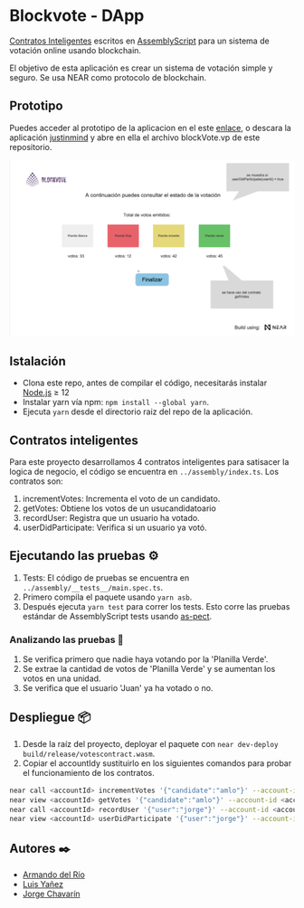 # Blockvote - DApp

[Contratos Inteligentes] escritos en [AssemblyScript] para un sistema de votación online usando blockchain.

El objetivo de esta aplicación es crear un sistema de votación simple y seguro. Se usa NEAR como protocolo de blockchain.

## Prototipo

Puedes acceder al prototipo de la aplicacion en el este [enlace](https://www.justinmind.com/usernote/tests/68299055/68314322/68314380/index.html), o descara la aplicación [justinmind] y abre en ella el archivo blockVote.vp de este repositorio.

<p align="center">
  <img src="public/screen.png" width="600px" alt="prototipe screen text">
</p>

## Istalación

- Clona este repo, antes de compilar el código, necesitarás instalar [Node.js] ≥ 12
- Instalar yarn vía npm: `npm install --global yarn`.
- Ejecuta `yarn` desde el directorio raiz del repo de la aplicación.

## Contratos inteligentes

Para este proyecto desarrollamos 4 contratos inteligentes para satisacer la logica de negocio, el código se encuentra en `../assembly/index.ts`. Los contratos son:

1. incrementVotes: Incrementa el voto de un candidato.
2. getVotes: Obtiene los votos de un usucandidatoario
3. recordUser: Registra que un usuario ha votado.
4. userDidParticipate: Verifica si un usuario ya votó.

## Ejecutando las pruebas ⚙️

1. Tests: El código de pruebas se encuentra en `../assembly/__tests__/main.spec.ts`.
2. Primero compila el paquete usando `yarn asb`.
3. Después ejecuta `yarn test` para correr los tests. Esto corre las pruebas estándar de AssemblyScript tests usando [as-pect].

### Analizando las pruebas 🔩

1. Se verifica primero que nadie haya votando por la 'Planilla Verde'.
2. Se extrae la cantidad de votos de 'Planilla Verde' y se aumentan los votos en una unidad.
3. Se verifica que el usuario 'Juan' ya ha votado o no.

## Despliegue 📦

1. Desde la raíz del proyecto, deployar el paquete con `near dev-deploy build/release/votescontract.wasm`.
2. Copiar el accountIdy sustituirlo en los siguientes comandos para probar el funcionamiento de los contratos.

```bash
near call <accountId> incrementVotes '{"candidate":"amlo"}' --account-id <accountId>
near view <accountId> getVotes '{"candidate":"amlo"}' --account-id <accountId>
near call <accountId> recordUser '{"user":"jorge"}' --account-id <accountId>
near view <accountId> userDidParticipate '{"user":"jorge"}' --account-id <accountId>
```

## Autores ✒️

- [Armando del Río](https://www.linkedin.com/in/adrio1992/)
- [Luis Yañez](https://www.linkedin.com/in/jorge-chavarin/)
- [Jorge Chavarín](https://github.com/lyanezca)

[Contratos Inteligentes]: https://docs.near.org/docs/develop/contracts/overview
[assemblyscript]: https://www.assemblyscript.org/
[node.js]: https://nodejs.org/en/download/package-manager/
[as-pect]: https://www.npmjs.com/package/@as-pect/cli
[justinmind]: https://www.justinmind.com/usernote/tests/68299055/68299921/68299923/index.html
[yarn documentation]: https://classic.yarnpkg.com/lang/en/docs/install/#windows-stable
